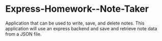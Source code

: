 # Express-Homework--Note-Taker
Application that can be used to write, save, and delete notes. This application will use an express backend and save and retrieve note data from a JSON file.
